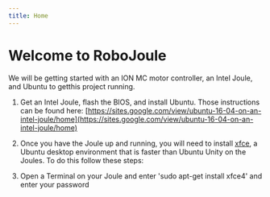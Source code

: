 ```yaml
---
title: Home
---
```


# Welcome to RoboJoule

We will be getting started with an ION MC motor controller, an Intel Joule, and Ubuntu to getthis project running.

1. Get an Intel Joule, flash the BIOS, and install Ubuntu. Those instructions can be found here: [https://sites.google.com/view/ubuntu-16-04-on-an-intel-joule/home](https://sites.google.com/view/ubuntu-16-04-on-an-intel-joule/home)

2. Once you have the Joule up and running, you will need to install [xfce](https://wiki.debian.org/Xfce), a Ubuntu desktop environment that is faster than Ubuntu Unity on the Joules. To do this follow these steps:
  1. Open a Terminal on your Joule and enter 'sudo apt-get install xfce4' and enter your password

